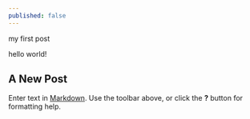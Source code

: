 ```yaml
---
published: false
---
```

my first post 

hello  world!
## A New Post

Enter text in [Markdown](http://daringfireball.net/projects/markdown/). Use the toolbar above, or click the **?** button for formatting help.
